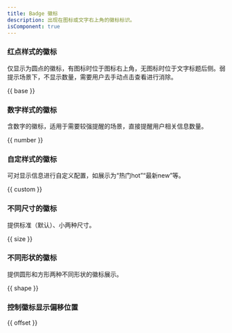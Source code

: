 ```yaml
---
title: Badge 徽标
description: 出现在图标或文字右上角的徽标标识。
isComponent: true
---
```


### 红点样式的徽标

仅显示为圆点的徽标，有图标时位于图标右上角，无图标时位于文字标题后侧。弱提示场景下，不显示数量，需要用户去手动点击查看进行消除。

{{ base }}

### 数字样式的徽标

含数字的徽标，适用于需要较强提醒的场景，直接提醒用户相关信息数量。

{{ number }}

### 自定样式的徽标

可对显示信息进行自定义配置，如展示为“热门hot”“最新new”等。

{{ custom }}

### 不同尺寸的徽标

提供标准（默认）、小两种尺寸。

{{ size }}

### 不同形状的徽标

提供圆形和方形两种不同形状的徽标展示。

{{ shape }}

### 控制徽标显示偏移位置

{{ offset }}

